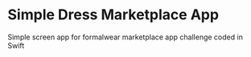 # Simple Dress Marketplace App

Simple screen app for formalwear marketplace app challenge coded in Swift
